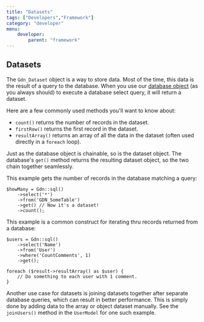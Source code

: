 ```yaml
---
title: "Datasets"
tags: ["Developers","Framework"]
category: "developer"
menu:
    developer:
        parent: "framework"
---
```


## Datasets

The `Gdn_Dataset` object is a way to store data. Most of the time, this data is the result of a query to the database. When you use our [database object](/developer/framework/database) (as you always should) to execute a database select query, it will return a dataset.

Here are a few commonly used methods you'll want to know about:

* `count()` returns the number of records in the dataset.
* `firstRow()` returns the first record in the dataset.
* `resultArray()` returns an array of all the data in the dataset (often used directly in a `foreach` loop).

Just as the database object is chainable, so is the dataset object. The database's `get()` method returns the resulting dataset object, so the two chain together seamlessly.

This example gets the number of records in the database matching a query:

```
$howMany = Gdn::sql()
    ->select('*')
    ->from('GDN_SomeTable')
    ->get() // Now it's a dataset!
    ->count();
```

This example is a common construct for iterating thru records returned from a database:

```
$users = Gdn::sql()
    ->select('Name')
    ->from('User')
    ->where('CountComments', 1)
    ->get();

foreach ($result->resultArray() as $user) {
	// Do something to each user with 1 comment.
}
```

Another use case for datasets is joining datasets together after separate database queries, which can result in better performance. This is simply done by adding data to the array or object dataset manually. See the `joinUsers()` method in the `UserModel` for one such example.
